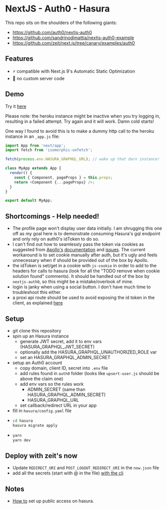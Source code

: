 # NextJS - Auth0 - Hasura

This repo sits on the shoulders of the following giants:

- https://github.com/auth0/nextjs-auth0
- https://github.com/sandrinodimattia/nextjs-auth0-example
- https://github.com/zeit/next.js/tree/canary/examples/auth0

## Features

- ⚡️ compatible with Next.js 9's Automatic Static Optimization
- 🚫 no custom server code

## Demo

Try it [here](https://nextjs-auth0-hasura.vgrafe.now.sh/)

Please note: the heroku instance might be inactive when you try logging in, resulting in a failed attempt. Try again and it will work. Damn cold starts!

One way I found to avoid this is to make a dummy http call to the heroku instance in an `_app.js` file:

```js
import App from 'next/app';
import fetch from 'isomorphic-unfetch';

fetch(process.env.HASURA_GRAPHQL_URL); // wake up that darn instance!

class MyApp extends App {
  render() {
    const { Component, pageProps } = this.props;
    return <Component {...pageProps} />;
  }
}

export default MyApp;
```

## Shortcomings - Help needed!

- The profile page won't display user data initially. I am shrugging this one off as my goal here is to demonstrate consuming Hasura's gql endpoint and only rely on auth0's idToken to do so.
- I can't find out how to seamlessly pass the token via cookies as suggested from [Apollo's](https://github.com/apollographql/apollo-client/issues/4455) [documentation](https://github.com/apollographql/apollo-client/issues/4190) and [issues](https://github.com/apollographql/apollo-client/issues/41900). The current workaround is to set cookie manually after auth, but it's ugly and feels unnecessary when if should be provided out of the box by Apollo.
- the idToken is set/get in a cookie with `js-cookie` in order to add to the headers for calls to hasura (look for all the "TODO remove when cookie solution found" comments). It should be handled out of the box by `nextjs-auth0`, so this might be a mistake/overlook of mine.
- login is janky when using a social button. I don't have much time to troubleshoot this either.
- a proxi api route should be used to avoid exposing the id token in the client, as explained [here](https://github.com/auth0/nextjs-auth0/issues/67#issuecomment-581599845)

## Setup

- git clone this repository
- spin up an Hasura instance
  - generate JWT secret, add it to env vars (HASURA_GRAPHQL_JWT_SECRET)
  - optionally add the HASURA_GRAPHQL_UNAUTHORIZED_ROLE var
  - set an HASURA_GRAPHQL_ADMIN_SECRET
- setup an Auth0 account
  - copy domain, client ID, secret into `.env` file
  - add rules found in `auth0` folder (looks like `upsert-user.js` should be above the claim one)
  - add env vars so the rules work
    - ADMIN_SECRET (same than HASURA_GRAPHQL_ADMIN_SECRET)
    - HASURA_GRAPHQL_URL
  - set callback/redirect URL in your app
- fill in `hasura/config.yaml` file
- ```bash
  cd hasura
  hasura migrate apply
  ```
- ```bash
  yarn
  yarn dev
  ```

## Deploy with zeit's now

- Update `REDIRECT_URI` and `POST_LOGOUT_REDIRECT_URI` in the `now.json` file
- add all the secrets (start with @ in the file) [with the cli](https://zeit.co/docs/v2/build-step/#using-environment-variables-and-secrets)

## Notes

- [How to](https://dev.to/mikewheaton/public-graphql-queries-with-hasura-2n06) set up public access on hasura.

